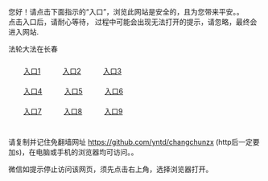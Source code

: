 您好！请点击下面指示的“入口”，浏览此网站是安全的，且为您带来平安。。 <br/>
点击入口后，请耐心等待， 过程中可能会出现无法打开的提示，请忽略，最终会进入网站. </br>

法轮大法在长春<br/>
<div style="padding:10px"><a style="margin:20px" target="_blank" href="https://da90xa8uballv.cloudfront.net/2Qpsp?dcvnxi" id="ccLink1" rel="nofollow">入口1</a> <a target="_blank" style="margin:20px" href="https://d24vs8y1as3kuq.cloudfront.net/2Qpsp?zqygfqgc" id="ccLink2" rel="nofollow">入口2</a> <a style="margin:20px" target="_blank" href="https://d38xg5f6cxbbh0.cloudfront.net/2Qpsp?lessv" id="ccLink3" rel="nofollow">入口3</a></div>

<div style="padding:10px" ><a style="margin:20px" target="_blank" href="https://da90xa8uballv.cloudfront.net/2Qpsp?dcvnxi" id="ccLink4" rel="nofollow">入口4</a> <a style="margin:20px" href="https://d24vs8y1as3kuq.cloudfront.net/2Qpsp?zqygfqgc" target="_blank" id="ccLink5" rel="nofollow">入口5</a> <a style="margin:20px" href="https://d38xg5f6cxbbh0.cloudfront.net/2Qpsp?lessv" target="_blank" id="ccLink6" rel="nofollow">入口6</a></div>

<div style="padding:10px"><a style="margin:20px" target="_blank" href="https://da90xa8uballv.cloudfront.net/2Qpsp?dcvnxi" id="ccLink7" rel="nofollow">入口7</a> <a style="margin:20px" href="https://d24vs8y1as3kuq.cloudfront.net/2Qpsp?zqygfqgc" target="_blank" id="ccLink8" rel="nofollow">入口8</a> <a style="margin:20px" target="_blank" href="https://d38xg5f6cxbbh0.cloudfront.net/2Qpsp?lessv" id="ccLink9" rel="nofollow">入口9</a></div>

<br/>



请复制并记住免翻墙网址 https://github.com/yntd/changchunzx (http后一定要加s)，在电脑或手机的浏览器均可访问。。<br/>

微信如提示停止访问该网页，须先点击右上角，选择浏览器打开。
